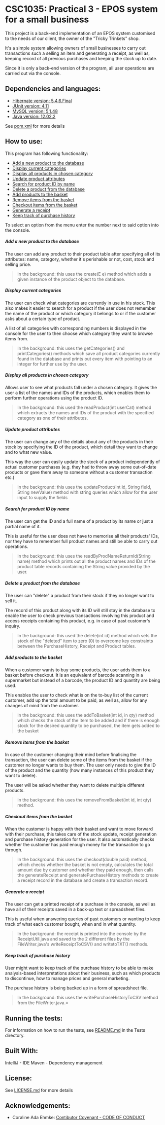 CSC1035: Practical 3 - EPOS system for a small business
====================
This project is a back-end implementation of an EPOS system customised to the needs of our client, 
the owner of the "Tricky Trinkets" shop.

It's a simple system allowing owners of small businesses to carry out transactions such a selling an item and 
generating a receipt, as well as, keeping record of all previous purchases and keeping the stock up to date.

Since it is only a back-end version of the program, all user operations are carried out via the console.

Dependencies and languages:
-------------
* [Hibernate version: 5.4.6.Final](https://hibernate.org/)
* [JUnit version: 4.11](https://junit.org/junit4/)
* [MySQL version: 5.1.48](https://www.mysql.com/products/)
* [Java version: 12.02.2](https://docs.oracle.com/en/java/javase/12/)

See [pom.xml](pom.xml) for more details

How to use:
-----------
This program has following functionality:
* [Add a new product to the database](#add-a-new-product-to-the-database)
* [Display current categories](#display-current-categories)
* [Display all products in chosen category](#display-all-products-in-chosen-category)
* [Update product attributes](#update-product-attributes)
* [Search for product ID by name](#search-for-product-id-by-name)
* [Delete a product from the database](#delete-a-product-from-the-database)
* [Add products to the basket](#add-products-to-the-basket)
* [Remove items from the basket](#remove-items-from-the-basket)
* [Checkout items from the basket](#checkout-items-from-the-basket)
* [Generate a receipt](#generate-a-receipt)
* [Keep track of purchase history](#keep-track-of-purchase-history)

To select an option from the menu enter the number next to said option into the console.

##### Add a new product to the database
The user can add any product to their product table after specifying all of its attributes: name, category, whether it's
perishable or not, cost, stock and selling price.
> In the background: this uses the create(E e) method which adds a given instance of the product object to the database.

##### Display current categories
The user can check what categories are currently in use in his stock.
This also makes it easier to search for a product if the user does not remember the name of the product or which category it belongs to or if the customer
asks about a certain type of product. 

A list of all categories with corresponding numbers is displayed in the console
for the user to then choose which category they want to browse items from.
> In the background: this uses the getCategories() and printCategories() methods which save all product categories 
currently found in the database and prints out every item with pointing to an integer for further use by the user.
##### Display all products in chosen category
Allows user to see what products fall under a chosen category. It gives the user a list of the names and IDs of the products,
which enables them to perform further operations using the product ID.
> In the background: this used the readProduct(int userCat) method which extracts the names and IDs of the product with
the specified category as one of their attributes.
##### Update product attributes
The user can change any of the details about any of the products in their stock by specifying the ID of the product, 
which detail they want to change and to what new value.

This way the user can easily update the stock of a product independently of actual customer purchases (e.g. they had to 
throw away some out-of-date products or gave them away to someone without a customer transaction etc.)
> In the background: this uses the updateProduct(int id, String field, String newValue) method with string queries which
allow for the user input to supply the fields


##### Search for product ID by name
The user can get the ID and a full name of a product by its name or just a partial name of it. 

This is useful for the user does not have to memorise all their products' IDs, nor they have to remember full product
names and still be able to carry out operations.
> In the background: this uses the readByProdNameReturnId(String name) method which prints out all the product names and
IDs of the product table records containing the String value provided by the user.
##### Delete a product from the database
The user can "delete" a product from their stock if they no longer want to sell it. 

The record of this product along with
its ID will still stay in the database to enable the user to check previous transactions involving this product and 
access receipts containing this product, e.g. in case of past customer's inquiry.
> In the background: this used the delete(int id) method which sets the stock of the "deleted" item to zero (0) to 
overcome key constraints between the PurchaseHistory, Receipt and Product tables.
##### Add products to the basket
When a customer wants to buy some products, the user adds them to a basket before checkout. It is an equivalent of 
barcode scanning in a supermarket but instead of a barcode, the product ID and quantity are being used.

This enables the user to check what is on the to-buy list of the current customer, add up the total amount to be paid,
as well as, allow for any changes of mind from the customer. 
> In the background: this uses the addToBasket(int id, in qty) method which checks the stock of the item to be added 
and if there is enough stock for the desired quantity to be purchased, the item gets added to the basket
##### Remove items from the basket
In case of the customer changing their mind before finalising the transaction, the user can delete some of the items 
from the basket if the customer no longer wants to buy them. The user only needs to give the ID of the product and the 
quantity (how many instances of this product they want to delete). 

The user will be asked whether they want to delete
multiple different products.
> In the background: this uses the removeFromBasket(int id, int qty) method.
##### Checkout items from the basket
When the customer is happy with their basket and want to move forward with their purchase, this takes care of the stock
update, receipt generation and purchase history generation for the user. It also automatically checks whether the customer
has paid enough money for the transaction to go through.
>In the background: this uses the checkout(double paid) method, which checks whether the basket is not empty, calculates
the total amount due by customer and whether they paid enough, then calls the generateReceipt and generatePurchaseHistory
methods to create a receipt record in the database and create a transaction record.
##### Generate a receipt
The user can get a printed receipt of a purchase in the console, as well as have all of their receipts saved in
a back-up text or spreadsheet files. 

This is useful when answering queries of past customers or wanting to keep track of what each customer bought, when and
in what quantity.
> In the background: the receipt is printed into the console by the ReceiptUtil.java and saved to the 2 different files
by the FileWriter.java's writeReceiptToCSV() and writetoTXT() methods.
##### Keep track of purchase history
User might want to keep track of the purchase history to be able to make analysis-based interpretations about their business,
such as which products to discontinue, how to manage prices and general marketing. 

The purchase history is being backed up in a form of spreadsheet file. 
> In the background: this uses the writePurchaseHistoryToCSV method from the FileWriter.java.=
     
Running the tests:
------------------
For information on how to run the tests, see [README.md](.\src\main\java\Tests\README.md) in the Tests directory.

Built With:
-----------
IntelliJ - IDE
Maven - Dependency management

License:
--------
See [LICENSE.md](LICENSE.md) for more details

Acknowledgements:
-----------------
* Coraline Ada Ehmke: [Contibutor Covenant - CODE OF CONDUCT](https://www.contributor-covenant.org/version/1/4/code-of-conduct/)

